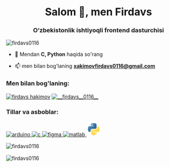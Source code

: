 <h1 align="center">Salom 👋, men Firdavs</h1>
<h3 align="center">O‘zbekistonlik ishtiyoqli frontend dasturchisi</h3>

<p align="left"> <img src=" https://komarev.com/ghpvc/?username=firdavs0116&label=Profile%20views&color=0e75b6&style=flat" alt="firdavs0116" /> </p>

- 💬 Mendan **C, Python** haqida so'rang

- 📫 men bilan bog'laning **xakimovfirdavs0116@gmail.com**

<h3 align="left">Men bilan bog'laning:</h3>
<p align="left">
<a href="https://fb.com/firdavs hakimov " target="blank"><img align="center" src="https://raw.githubusercontent.com/rahuldkjain/github-profile-readme-generator/master/src/images/icons/Social/facebook.svg " alt="firdavs hakimov" height="30" width="40" /></a>
<a href="https://instagram.com/__firdavs__0116__" target="blank"><img align="center" " src="https://raw.githubusercontent.com/rahuldkjain/github-profile-readme-generator/master/src/images/icons/Social/instagram.svg" alt="__firdavs__0116__" balandligi="30" kengligi= "40" /></a>
</p>

<h3 align="left">Tillar va asboblar:</h3>
<p align="left"> <a href="https://www.arduino. cc/" target="_blank" rel="noreferrer"> <img src="https://cdn.worldvectorlogo.com/logos/arduino-1.svg" alt="arduino" kengligi="40" balandligi="" 40"/> </a> <a href="https://www.cprogramming.com/" target="_blank" rel="noreferrer"> <img src="https://raw.githubusercontent.com/ devicons/devicon/master/icons/c/c-original.svg" alt="c" width="40" height="40"/> </a> <a href="https://www.figma. com/" target="_blank" rel="noreferrer"> <img src="https://www.vectorlogo.zone/logos/figma/figma-icon.svg" alt="figma" kengligi="40" balandligi ="40"/> </a> <a href="https://www.mathworks.com/" target="_blank" rel="noreferrer"> <img src="https://upload.wikimedia. org/wikipedia/commons/2/21/Matlab_Logo.png" alt="matlab" width="40" height="40"/> </a> <a href="https://www.python.org" target="_blank" rel="noreferrer"> <img src="https://raw.githubusercontent.com/devicons/devicon/master/icons/python/python-original.svg" alt="python" width="40" height="40"/> </a> </p>

<p> <img align="center" src="https://github-readme- stats.vercel.app/api?username=firdavs0116&show_icons=true&locale=en" alt="firdavs0116" /></p>

<p><img align="center" src="https://github-readme-streak- stats.herokuapp.com/?user=firdavs0116&" alt="firdavs0116" /></p>
